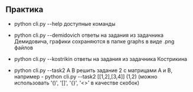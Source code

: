 ## Практика
- python cli.py --help          доступные команды

- python cli.py --demidovich    ответы на задания из задачника Демидовича, графики сохраняются в папке graphs в виде .png файлов

- python cli.py --kostrikin     ответы на задания из задачника Кострикина

- python cli.py --task2 A B     решить задание 2 с матрицами А и В, например - python cli.py --task2 [[1,2],[3,4]] (1,2) (можно использовать '()', '[]', '{}', '<>' в качестве скобок)
